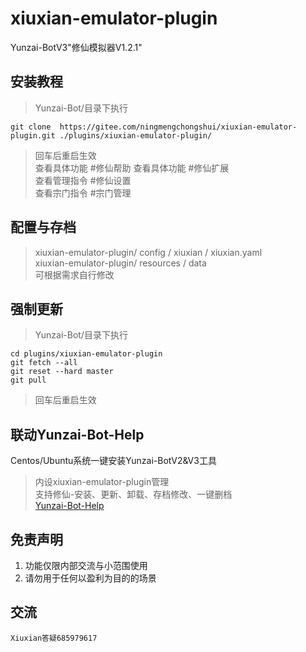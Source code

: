 # xiuxian-emulator-plugin         
Yunzai-BotV3"修仙模拟器V1.2.1"                   

## 安装教程      

> Yunzai-Bot/目录下执行    
```
git clone  https://gitee.com/ningmengchongshui/xiuxian-emulator-plugin.git ./plugins/xiuxian-emulator-plugin/      
```
> 回车后重启生效    
> 查看具体功能  #修仙帮助 
> 查看具体功能  #修仙扩展            
> 查看管理指令 #修仙设置      
> 查看宗门指令  #宗门管理     


## 配置与存档   
>    xiuxian-emulator-plugin/ config / xiuxian / xiuxian.yaml      
>    xiuxian-emulator-plugin/ resources / data       
>  可根据需求自行修改       

## 强制更新      
> Yunzai-Bot/目录下执行      
```
cd plugins/xiuxian-emulator-plugin      
git fetch --all     
git reset --hard master       
git pull    
```
> 回车后重启生效        
## 联动Yunzai-Bot-Help          
Centos/Ubuntu系统一键安装Yunzai-BotV2&V3工具       
>内设xiuxian-emulator-plugin管理        
>支持修仙-安装、更新、卸载、存档修改、一键删档                 
>[Yunzai-Bot-Help](https://gitee.com/ningmengchongshui/Yunzai-Bot-Help.git)         
## 免责声明       
1. 功能仅限内部交流与小范围使用       
2. 请勿用于任何以盈利为目的的场景                
## 交流      
``` 
Xiuxian答疑685979617    
```
       
  
